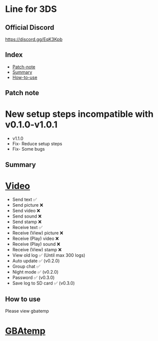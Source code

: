 # Line for 3DS

## Official Discord 
https://discord.gg/EqK3Kpb

## Index
* [Patch-note](https://github.com/Core-2-Extreme/Line_for_3DS#Patch-note)
* [Summary](https://github.com/Core-2-Extreme/Line_for_3DS#summary)
* [How-to-use](https://github.com/Core-2-Extreme/Line_for_3DS#How-to-use)

## Patch note
# New setup steps incompatible with v0.1.0-v1.0.1
* v1.1.0
* Fix- Reduce setup steps
* Fix- Some bugs

## Summary

# [Video](https://www.youtube.com/watch?v=5K2fCr0lyoM)
* Send text ✅
* Send picture ❌
* Send video ❌
* Send sound ❌
* Send stamp ❌
* Receive text ✅
* Receive (View) picture ❌
* Receive (Play) video ❌
* Receive (Play) sound ❌
* Receive (View) stamp ❌
* View old log ✅ (Until max 300 logs)
* Auto update ✅ (v0.2.0)
* Group chat ✅
* Night mode ✅ (v0.2.0)
* Password ✅ (v0.3.0)
* Save log to SD card ✅ (v0.3.0)

## How to use
Please view gbatemp
# [GBAtemp](https://gbatemp.net/threads/line-for-3ds.539530)
